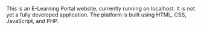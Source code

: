 This is an E-Learning Portal website, currently running on localhost. 
It is not yet a fully developed application. 
The platform is built using HTML, CSS, JavaScript, and PHP.
